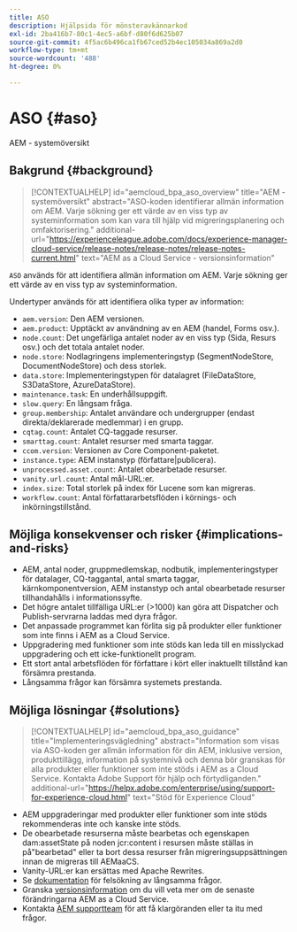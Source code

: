 ```yaml
---
title: ASO
description: Hjälpsida för mönsteravkännarkod
exl-id: 2ba416b7-80c1-4ec5-a6bf-d80f6d625b07
source-git-commit: 4f5ac6b496ca1fb67ced52b4ec105034a869a2d0
workflow-type: tm+mt
source-wordcount: '488'
ht-degree: 0%

---
```


# ASO {#aso}

AEM - systemöversikt

## Bakgrund {#background}

>[!CONTEXTUALHELP]
>id="aemcloud_bpa_aso_overview"
>title="AEM - systemöversikt"
>abstract="ASO-koden identifierar allmän information om AEM. Varje sökning ger ett värde av en viss typ av systeminformation som kan vara till hjälp vid migreringsplanering och omfaktorisering."
>additional-url="https://experienceleague.adobe.com/docs/experience-manager-cloud-service/release-notes/release-notes/release-notes-current.html" text="AEM as a Cloud Service - versionsinformation"

`ASO` används för att identifiera allmän information om AEM. Varje sökning ger ett värde av en viss typ av systeminformation.

Undertyper används för att identifiera olika typer av information:

* `aem.version`: Den AEM versionen.
* `aem.product`: Upptäckt av användning av en AEM (handel, Forms osv.).
* `node.count`: Det ungefärliga antalet noder av en viss typ (Sida, Resurs osv.) och det totala antalet noder.
* `node.store`: Nodlagringens implementeringstyp (SegmentNodeStore, DocumentNodeStore) och dess storlek.
* `data.store`: Implementeringstypen för datalagret (FileDataStore, S3DataStore, AzureDataStore).
* `maintenance.task`: En underhållsuppgift.
* `slow.query`: En långsam fråga.
* `group.membership`: Antalet användare och undergrupper (endast direkta/deklarerade medlemmar) i en grupp.
* `cqtag.count`: Antalet CQ-taggade resurser.
* `smarttag.count`: Antalet resurser med smarta taggar.
* `ccom.version`: Versionen av Core Component-paketet.
* `instance.type`: AEM instanstyp (författare|publicera).
* `unprocessed.asset.count`: Antalet obearbetade resurser.
* `vanity.url.count`: Antal mål-URL:er.
* `index.size`: Total storlek på index för Lucene som kan migreras.
* `workflow.count`: Antal författararbetsflöden i körnings- och inkörningstillstånd.

## Möjliga konsekvenser och risker {#implications-and-risks}

* AEM, antal noder, gruppmedlemskap, nodbutik, implementeringstyper för datalager, CQ-taggantal, antal smarta taggar, kärnkomponentversion, AEM instanstyp och antal obearbetade resurser tillhandahålls i informationssyfte.
* Det högre antalet tillfälliga URL:er (>1000) kan göra att Dispatcher och Publish-servrarna laddas med dyra frågor.
* Det anpassade programmet kan förlita sig på produkter eller funktioner som inte finns i AEM as a Cloud Service.
* Uppgradering med funktioner som inte stöds kan leda till en misslyckad uppgradering och ett icke-funktionellt program.
* Ett stort antal arbetsflöden för författare i kört eller inaktuellt tillstånd kan försämra prestanda.
* Långsamma frågor kan försämra systemets prestanda.

## Möjliga lösningar {#solutions}

>[!CONTEXTUALHELP]
>id="aemcloud_bpa_aso_guidance"
>title="Implementeringsvägledning"
>abstract="Information som visas via ASO-koden ger allmän information för din AEM, inklusive version, produkttillägg, information på systemnivå och denna bör granskas för alla produkter eller funktioner som inte stöds i AEM as a Cloud Service. Kontakta Adobe Support för hjälp och förtydliganden."
>additional-url="https://helpx.adobe.com/enterprise/using/support-for-experience-cloud.html" text="Stöd för Experience Cloud"

* AEM uppgraderingar med produkter eller funktioner som inte stöds rekommenderas inte och kanske inte stöds.
* De obearbetade resurserna måste bearbetas och egenskapen dam:assetState på noden jcr:content i resursen måste ställas in på&quot;bearbetad&quot; eller ta bort dessa resurser från migreringsuppsättningen innan de migreras till AEMaaCS.
* Vanity-URL:er kan ersättas med Apache Rewrites.
* Se [dokumentation](https://experienceleague.adobe.com/docs/experience-manager-65/developing/bestpractices/troubleshooting-slow-queries.html) för felsökning av långsamma frågor.
* Granska [versionsinformation](https://experienceleague.adobe.com/docs/experience-manager-cloud-service/release-notes/release-notes/release-notes-current.html) om du vill veta mer om de senaste förändringarna AEM as a Cloud Service.
* Kontakta [AEM supportteam](https://helpx.adobe.com/enterprise/using/support-for-experience-cloud.html) för att få klargöranden eller ta itu med frågor.

